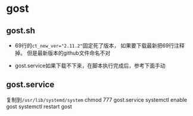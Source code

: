 # gost


## gost.sh 

- 69行的`ct_new_ver="2.11.2"`固定死了版本， 如果要下载最新把69行注释掉。 但是最新版本的github文件命名不对

- gost.service如果下载不下来，在脚本执行完成后，参考下面手动

## gost.service
复制到`/usr/lib/systemd/system`
chmod 777 gost.service 
systemctl enable gost 
systemctl restart gost
